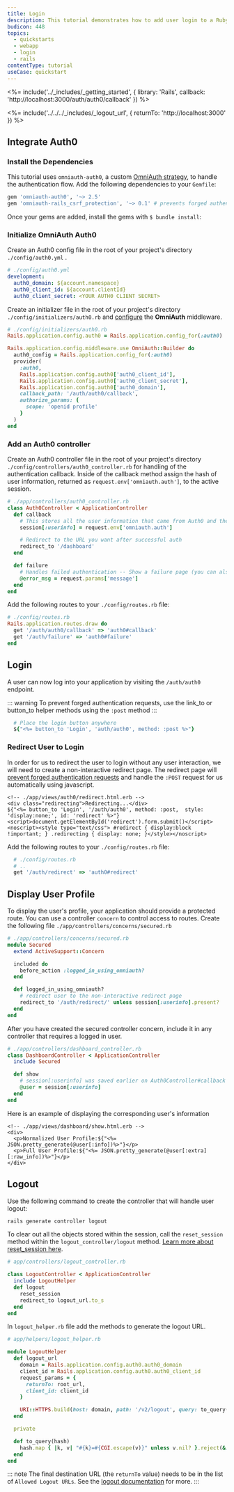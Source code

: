 ```yaml
---
title: Login
description: This tutorial demonstrates how to add user login to a Ruby on Rails application.
budicon: 448
topics:
  - quickstarts
  - webapp
  - login
  - rails
contentType: tutorial
useCase: quickstart
---
```


<%= include('../_includes/_getting_started', { library: 'Rails', callback: 'http://localhost:3000/auth/auth0/callback' }) %>

<%= include('../../../_includes/_logout_url', { returnTo: 'http://localhost:3000' }) %>

## Integrate Auth0

### Install the Dependencies

This tutorial uses `omniauth-auth0`, a custom [OmniAuth strategy](https://github.com/intridea/omniauth#omniauth-standardized-multi-provider-authentication), to handle the authentication flow.  Add the following dependencies to your `Gemfile`:

```ruby
gem 'omniauth-auth0', '~> 2.5'
gem 'omniauth-rails_csrf_protection', '~> 0.1' # prevents forged authentication requests
```

Once your gems are added, install the gems with `$ bundle install`:

### Initialize OmniAuth Auth0

Create an Auth0 config file in the root of your project's directory `./config/auth0.yml` .

```yaml
# ./config/auth0.yml
development:
  auth0_domain: ${account.namespace}
  auth0_client_id: ${account.clientId}
  auth0_client_secret: <YOUR AUTH0 CLIENT SECRET>
```

Create an initializer file in the root of your project's directory `./config/initializers/auth0.rb` and [configure](https://github.com/auth0/omniauth-auth0#additional-authentication-parameters) the **OmniAuth** middleware.

```ruby
# ./config/initializers/auth0.rb
Rails.application.config.auth0 = Rails.application.config_for(:auth0)

Rails.application.config.middleware.use OmniAuth::Builder do
  auth0_config = Rails.application.config_for(:auth0)
  provider(
    :auth0,
    Rails.application.config.auth0['auth0_client_id'],
    Rails.application.config.auth0['auth0_client_secret'],
    Rails.application.config.auth0['auth0_domain'],
    callback_path: '/auth/auth0/callback',
    authorize_params: {
      scope: 'openid profile'
    }
  )
end
```

### Add an Auth0 controller
Create an Auth0 controller file in the root of your project's directory `./config/controllers/auth0_controller.rb` for handling of the authentication callback.  Inside of the callback method assign the hash of user information, returned as `request.env['omniauth.auth']`, to the active session.

```ruby
# ./app/controllers/auth0_controller.rb
class Auth0Controller < ApplicationController
  def callback
    # This stores all the user information that came from Auth0 and the IdP
    session[:userinfo] = request.env['omniauth.auth']

    # Redirect to the URL you want after successful auth
    redirect_to '/dashboard'
  end

  def failure
    # Handles failed authentication -- Show a failure page (you can also handle with a redirect)
    @error_msg = request.params['message']
  end
end
```

Add the following routes to your `./config/routes.rb` file:

```ruby
# ./config/routes.rb
Rails.application.routes.draw do
  get '/auth/auth0/callback' => 'auth0#callback'
  get '/auth/failure' => 'auth0#failure'
end
```

## Login
A user can now log into your application by visiting the `/auth/auth0` endpoint.

::: warning
To prevent forged authentication requests, use the link_to or button_to helper methods using the `:post` method
:::

```ruby
  # Place the login button anywhere
  ${"<%= button_to 'Login', 'auth/auth0', method: :post %>"}
```

### Redirect User to Login
In order for us to redirect the user to login without any user interaction, we will need to create a non-interactive redirect page. The redirect page will [prevent forged authentication requests](https://github.com/cookpad/omniauth-rails_csrf_protection) and handle the `:POST` request for us automatically using javascript.

```erb
<!-- ./app/views/auth0/redirect.html.erb -->
<div class="redirecting">Redirecting...</div>
${"<%= button_to 'Login', '/auth/auth0', method: :post,  style: 'display:none;', id: 'redirect' %>"}
<script>document.getElementById('redirect').form.submit()</script>
<noscript><style type="text/css"> #redirect { display:block !important; } .redirecting { display: none; }</style></noscript>
```

Add the following routes to your `./config/routes.rb` file:
```ruby
  # ./config/routes.rb
  # ..
  get '/auth/redirect' => 'auth0#redirect'
```

## Display User Profile
To display the user's profile, your application should provide a protected route. You can use a controller `concern` to control access to routes. Create the following file `./app/controllers/concerns/secured.rb`

```ruby
# ./app/controllers/concerns/secured.rb
module Secured
  extend ActiveSupport::Concern

  included do
    before_action :logged_in_using_omniauth?
  end

  def logged_in_using_omniauth?
    # redirect user to the non-interactive redirect page
    redirect_to '/auth/redirect/' unless session[:userinfo].present?
  end
end
```

After you have created the secured controller concern, include it in any controller that requires a logged in user.
```ruby
# ./app/controllers/dashboard_controller.rb
class DashboardController < ApplicationController
  include Secured

  def show
    # session[:userinfo] was saved earlier on Auth0Controller#callback
    @user = session[:userinfo]
  end
end
```

Here is an example of displaying the corresponding user's information
```erb
<!-- ./app/views/dashboard/show.html.erb -->
<div>
  <p>Normalized User Profile:${"<%= JSON.pretty_generate(@user[:info])%>"}</p>
  <p>Full User Profile:${"<%= JSON.pretty_generate(@user[:extra][:raw_info])%>"}</p>
</div>
```

## Logout
Use the following command to create the controller that will handle user logout:

```bash
rails generate controller logout
```

To clear out all the objects stored within the session, call the `reset_session` method within the `logout_controller/logout` method. [Learn more about reset_session here](http://api.rubyonrails.org/classes/ActionController/Base.html#M000668).

```ruby
# app/controllers/logout_controller.rb

class LogoutController < ApplicationController
  include LogoutHelper
  def logout
    reset_session
    redirect_to logout_url.to_s
  end
end
```

In `logout_helper.rb` file add the methods to generate the logout URL.

```ruby
# app/helpers/logout_helper.rb

module LogoutHelper
  def logout_url
    domain = Rails.application.config.auth0.auth0_domain
    client_id = Rails.application.config.auth0.auth0_client_id
    request_params = {
      returnTo: root_url,
      client_id: client_id
    }

    URI::HTTPS.build(host: domain, path: '/v2/logout', query: to_query(request_params))
  end

  private

  def to_query(hash)
    hash.map { |k, v| "#{k}=#{CGI.escape(v)}" unless v.nil? }.reject(&:nil?).join('&')
  end
end
```

::: note
The final destination URL (the `returnTo` value) needs to be in the list of `Allowed Logout URLs`. See the [logout documentation](/logout/guides/redirect-users-after-logout) for more.
:::
